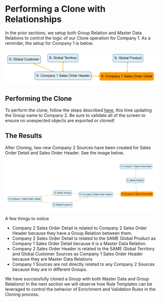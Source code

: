 # Performing a Clone with Relationships

In the prior sections, we setup both Group Relation and Master Data Relations to control the logic of our Clone operation for Company 1. As a reminder, the setup for Company 1 is below.&#x20;

![Company 1 Setup](<../../../.gitbook/assets/image (381) (1).png>)

## Performing the Clone

To perform the clone, follow the steps described [here](../very-basic-cloning-example/performing-a-basic-clone.md), this time updating the Group name to Company 2. Be sure to validate all of the screen to ensure no unexpected objects are exported or cloned!

## The Results

After Cloning, two new Company 2 Sources have been created for Sales Order Detail and Sales Order Header. See the image below.

![Company 2 Relations](<../../../.gitbook/assets/image (377).png>)

A few things to notice

* Company 2 Sales Order Detail is related to Company 2 Sales Order Header because they have a Group Relation between them.
* Company 2 Sales Order Detail is related to the SAME Global Product as Company 1 Sales Order Detail because it is a Master Data Relation.
* Company 2 Sales Order Header is related to the SAME Global Territory and Global Customer Sources as Company 1 Sales Order Header because they are Master Data Relations
* Company 1 Sources are not directly related to any Company 2 Sources because they are in different Groups.

We have successfully cloned a Group with both Master Data and Group Relations! In the next section we will observe how Rule Templates can be leveraged to control the behavior of Enrichment and Validation Rules in the Cloning process.
